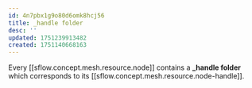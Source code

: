 ```yaml
---
id: 4n7pbx1g9o80d6omk8hcj56
title: _handle folder
desc: ''
updated: 1751239913482
created: 1751140668163
---
```


Every [[sflow.concept.mesh.resource.node]] contains a **_handle folder** which corresponds to its [[sflow.concept.mesh.resource.node-handle]].
